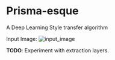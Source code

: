 # Prisma-esque
A Deep Learning Style transfer algorithm

Input Image:
![input_image](https://imgur.com/zCKOYAh "input")


**TODO**: Experiment with extraction layers. 
